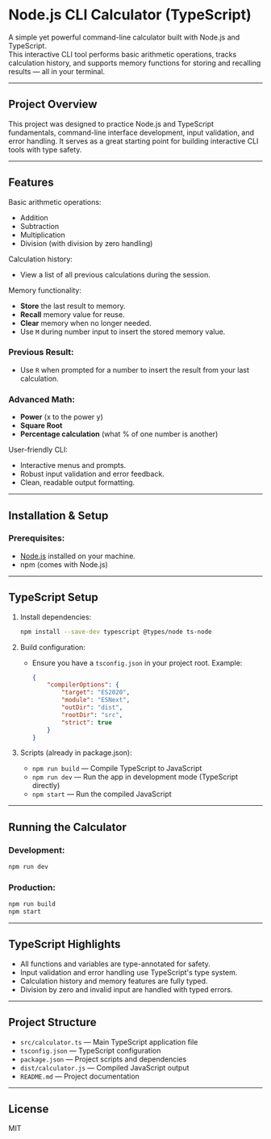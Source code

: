 # Node.js CLI Calculator (TypeScript)

A simple yet powerful command-line calculator built with Node.js and TypeScript.  
This interactive CLI tool performs basic arithmetic operations, tracks calculation history, and supports memory functions for storing and recalling results — all in your terminal.

---

## Project Overview

This project was designed to practice Node.js and TypeScript fundamentals, command-line interface development, input validation, and error handling. It serves as a great starting point for building interactive CLI tools with type safety.

---

## Features

Basic arithmetic operations:

- Addition
- Subtraction
- Multiplication
- Division (with division by zero handling)

Calculation history:

- View a list of all previous calculations during the session.

Memory functionality:

- **Store** the last result to memory.
- **Recall** memory value for reuse.
- **Clear** memory when no longer needed.
- Use `M` during number input to insert the stored memory value.

### Previous Result:

- Use `R` when prompted for a number to insert the result from your last calculation.

### Advanced Math:

- **Power** (x to the power y)
- **Square Root**
- **Percentage calculation** (what % of one number is another)

User-friendly CLI:

- Interactive menus and prompts.
- Robust input validation and error feedback.
- Clean, readable output formatting.

---

## Installation & Setup

### Prerequisites:

- [Node.js](https://nodejs.org/en/) installed on your machine.
- npm (comes with Node.js)

---

## TypeScript Setup

1. Install dependencies:

    ```bash
    npm install --save-dev typescript @types/node ts-node
    ```

2. Build configuration:
    - Ensure you have a `tsconfig.json` in your project root. Example:
        ```json
        {
            "compilerOptions": {
                "target": "ES2020",
                "module": "ESNext",
                "outDir": "dist",
                "rootDir": "src",
                "strict": true
            }
        }
        ```

3. Scripts (already in package.json):
    - `npm run build` — Compile TypeScript to JavaScript
    - `npm run dev` — Run the app in development mode (TypeScript directly)
    - `npm start` — Run the compiled JavaScript

---

## Running the Calculator

### Development:

```bash
npm run dev
```

### Production:

```bash
npm run build
npm start
```

---

## TypeScript Highlights

- All functions and variables are type-annotated for safety.
- Input validation and error handling use TypeScript's type system.
- Calculation history and memory features are fully typed.
- Division by zero and invalid input are handled with typed errors.

---

## Project Structure

- `src/calculator.ts` — Main TypeScript application file
- `tsconfig.json` — TypeScript configuration
- `package.json` — Project scripts and dependencies
- `dist/calculator.js` — Compiled JavaScript output
- `README.md` — Project documentation

---

## License

MIT
